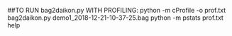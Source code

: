 ##TO RUN bag2daikon.py WITH PROFILING:
python -m cProfile -o prof.txt bag2daikon.py demo1_2018-12-21-10-37-25.bag
python -m pstats prof.txt
help
